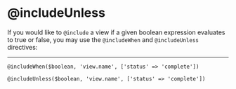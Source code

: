 # @includeUnless

If you would like to `@include` a view if a given boolean expression evaluates to true or false, you may use the `@includeWhen` and `@includeUnless` directives:

---

```blade
@includeWhen($boolean, 'view.name', ['status' => 'complete'])

@includeUnless($boolean, 'view.name', ['status' => 'complete'])
```
